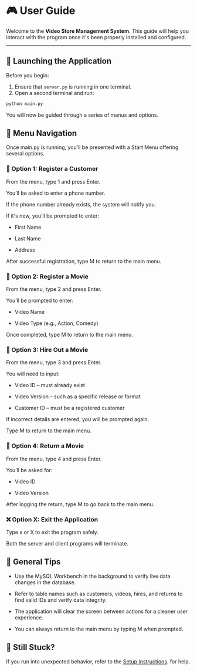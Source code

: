 # 🎮 User Guide

Welcome to the **Video Store Management System**. This guide will help you interact with the program once it's been properly installed and configured.

---

## 🚀 Launching the Application

Before you begin:

1. Ensure that `server.py` is running in one terminal.
2. Open a second terminal and run:

```bash
python main.py
```

You will now be guided through a series of menus and options.

## 🧭 Menu Navigation
Once main.py is running, you’ll be presented with a Start Menu offering several options.

### 🔹 Option 1: Register a Customer
From the menu, type 1 and press Enter.

You’ll be asked to enter a phone number.

If the phone number already exists, the system will notify you.

If it's new, you’ll be prompted to enter:

* First Name

* Last Name

* Address

After successful registration, type M to return to the main menu.

### 🔹 Option 2: Register a Movie
From the menu, type 2 and press Enter.

You’ll be prompted to enter:

* Video Name

* Video Type (e.g., Action, Comedy)

Once completed, type M to return to the main menu.

### 🔹 Option 3: Hire Out a Movie
From the menu, type 3 and press Enter.

You will need to input:

* Video ID – must already exist

* Video Version – such as a specific release or format

* Customer ID – must be a registered customer

If incorrect details are entered, you will be prompted again.

Type M to return to the main menu.

### 🔹 Option 4: Return a Movie
From the menu, type 4 and press Enter.

You’ll be asked for:

* Video ID

* Video Version

After logging the return, type M to go back to the main menu.

### ❌ Option X: Exit the Application
Type x or X to exit the program safely.

Both the server and client programs will terminate.

## 🔄 General Tips
* Use the MySQL Workbench in the background to verify live data changes in the database.

* Refer to table names such as customers, videos, hires, and returns to find valid IDs and verify data integrity.

* The application will clear the screen between actions for a cleaner user experience.

* You can always return to the main menu by typing M when prompted.

## 💬 Still Stuck?
If you run into unexpected behavior, refer to the [Setup Instructions](setup-instructions.md). for help.
